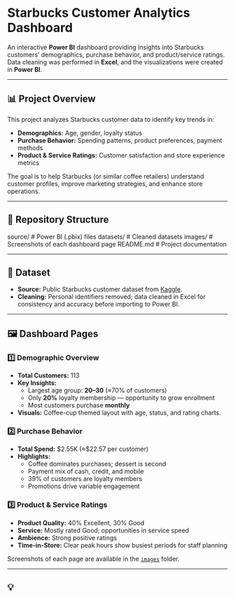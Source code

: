 # Starbucks Customer Analytics Dashboard

An interactive **Power BI** dashboard providing insights into Starbucks customers’ demographics, purchase behavior, and product/service ratings.  
Data cleaning was performed in **Excel**, and the visualizations were created in **Power BI**.

---

## 📊 Project Overview
This project analyzes Starbucks customer data to identify key trends in:
- **Demographics:** Age, gender, loyalty status  
- **Purchase Behavior:** Spending patterns, product preferences, payment methods  
- **Product & Service Ratings:** Customer satisfaction and store experience metrics

The goal is to help Starbucks (or similar coffee retailers) understand customer profiles, improve marketing strategies, and enhance store operations.

---

## 📂 Repository Structure
source/ # Power BI (.pbix) files
datasets/ # Cleaned datasets
images/ # Screenshots of each dashboard page
README.md # Project documentation

---

## 🧹 Dataset
- **Source:** Public Starbucks customer dataset from [Kaggle](https://www.kaggle.com/).  
- **Cleaning:** Personal identifiers removed; data cleaned in Excel for consistency and accuracy before importing to Power BI.

---

## 🖼️ Dashboard Pages

### 1️⃣ Demographic Overview
- **Total Customers:** 113  
- **Key Insights:**  
  - Largest age group: **20–30** (≈70% of customers)  
  - Only **20%** loyalty membership — opportunity to grow enrollment  
  - Most customers purchase **monthly**  
- **Visuals:** Coffee-cup themed layout with age, status, and rating charts.

### 2️⃣ Purchase Behavior
- **Total Spend:** \$2.55K (≈\$22.57 per customer)  
- **Highlights:**  
  - Coffee dominates purchases; dessert is second  
  - Payment mix of cash, credit, and mobile  
  - 39% of customers are loyalty members  
  - Promotions drive variable engagement

### 3️⃣ Product & Service Ratings
- **Product Quality:** 40% Excellent, 30% Good  
- **Service:** Mostly rated Good; opportunities in service speed  
- **Ambience:** Strong positive ratings  
- **Time-in-Store:** Clear peak hours show busiest periods for staff planning

Screenshots of each page are available in the [`images`](./images) folder.

---

## 💡
